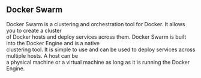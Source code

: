 ## Docker Swarm
Docker Swarm is a clustering and orchestration tool for Docker. It allows you to create a cluster\
of Docker hosts and deploy services across them. Docker Swarm is built into the Docker Engine and is a native\
clustering tool. It is simple to use and can be used to deploy services across multiple hosts. A host can be\
a physical machine or a virtual machine as long as it is running the Docker Engine.

